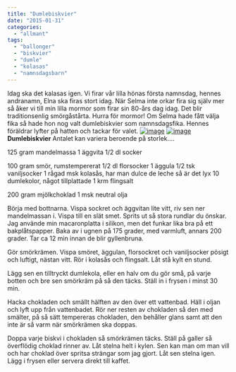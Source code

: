 ```yaml
---
title: "Dumlebiskvier"
date: "2015-01-31"
categories: 
  - "allmant"
tags: 
  - "ballonger"
  - "biskvier"
  - "dumle"
  - "kolasas"
  - "namnsdagsbarn"
---
```


Idag ska det kalasas igen. Vi firar vår lilla hönas första namnsdag, hennes andranamn, Elna ska firas stort idag. När Selma inte orkar fira sig själv mer så åker vi till min lilla mormor som firar sin 80-års dag idag. Det blir traditionsenlig smörgåstårta. Hurra för mormor! Om Selma hade fått välja fika så hade hon nog valt dumlebiskvier som namnsdagsfika. Hennes föräldrar lyfter på hatten och tackar för valet. [![image](/static/img/image7.jpg)](http://import.local/wp-content/uploads/2015/01/image7.jpg) [![image](/static/img/image6-e1422703400920-768x1024.jpg)](http://import.local/wp-content/uploads/2015/01/image6.jpg) **Dumlebiskvier** Antalet kan variera beroende på storlek....

125 gram mandelmassa 1 äggvita 1/2 dl socker

100 gram smör, rumstempererat 1/2 dl florsocker 1 äggula 1/2 tsk vaniljsocker 1 rågad msk kolasås, har man dulce de leche så är det lyx 10 dumlekolor, något tillplattade 1 krm flingsalt

200 gram mjölkchoklad 1 msk neutral olja

Börja med bottnarna. Vispa sockret och äggvitan lite vitt, riv sen ner mandelmassan i. Vispa till en slät smet. Sprits ut så stora rundlar du önskar. Jag använde min macaronplatta i silikon, men det funkar lika bra på ett bakplåtspapper. Baka av i ugnen på 175 grader, med varmluft, annars 200 grader. Tar ca 12 min innan de blir gyllenbruna.

Gör smörkrämen. Vispa smöret, äggulan, florsockret och vaniljsocker pösigt och luftigt, nästan vitt. Rör i kolasås och flingsalt. Låt stå kylt en stund.

Lägg sen en tilltryckt dumlekola, eller en halv om du gör små, på varje botten och bre sen smörkräm på så den täcks. Ställ in i frysen i minst 30 min.

Hacka chokladen och smällt hälften av den över ett vattenbad. Häll i oljan och lyft upp från vattenbadet. Rör ner resten av chokladen så den med smälter, på så sätt tempereras chokladen, den behåller glans samt att den inte är så varm när smörkrämen ska doppas.

Doppa varje biskvi i chokladen så smörkrämen täcks. Ställ på galler så överflödig choklad rinner av. Låt stelna helt i kylen. Sen kan man om man vill och har choklad över spritsa strängar som jag gjort. Låt sen stelna igen. Lägg i frysen eller servera direkt till kaffet.
